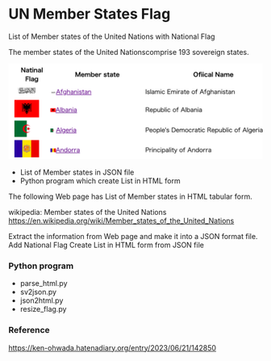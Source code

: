 UN Member States Flag
===============

List of Member states of the United Nations with National Flag

The member states of the United Nationscomprise 193 sovereign states. 

![un_countries_flag](https://github.com/ohwada/World_Countries/blob/9ce1348495a0580c2cdeb945d17f678870ac5b85/un_member_states_flag/screenshots/un_members_flag.png)

- List of Member states in JSON file
- Python program which create List in HTML form

The following Web page has List of Member states in HTML tabular form.

wikipedia: Member states of the United Nations
https://en.wikipedia.org/wiki/Member_states_of_the_United_Nations

Extract the information from Web page
and make it into a JSON format file.
Add National Flag
Create List in HTML form from JSON file

### Python program
- parse_html.py
- sv2json.py
- json2html.py
- resize_flag.py

### Reference
https://ken-ohwada.hatenadiary.org/entry/2023/06/21/142850


